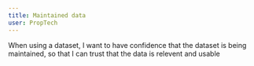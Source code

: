 ```yaml
---
title: Maintained data
user: PropTech
---
```


When using a dataset, I want to have confidence that the dataset is being maintained, so that I can trust that the data is relevent and usable
